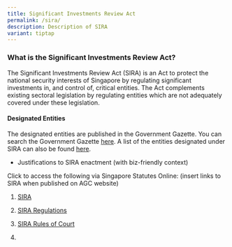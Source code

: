 ```yaml
---
title: Significant Investments Review Act
permalink: /sira/
description: Description of SIRA
variant: tiptap
---
```

<h3><strong>What is the Significant Investments Review Act?</strong></h3><p>The Significant Investments Review Act (SIRA) is an Act to protect the national security interests of Singapore by regulating significant investments in, and control of, critical entities. The Act complements existing sectoral legislation by regulating entities which are not adequately covered under these legislation.</p><h4>Designated Entities</h4><p>The designated entities are published in the Government Gazette. You can search the Government Gazette <a href="https://www.egazette.com.sg/" rel="noopener noreferrer nofollow" target="_blank">here</a>. A list of the entities designated under SIRA can also be found <a href="https://osir.gov.sg/designated/" rel="noopener noreferrer nofollow" target="_blank">here</a>.</p><p></p><p></p><ul data-tight="true" class="tight"><li><p>Justifications to SIRA enactment (with biz-friendly context)</p></li></ul><p>Click to access the following via Singapore Statutes Online: (insert links to SIRA when published on AGC website)</p><ol data-tight="true" class="tight"><li><p><a href="https://sso.agc.gov.sg/Act/POFMA2019?TransactionDate=20191001235959" rel="noopener noreferrer nofollow" target="_blank">SIRA</a></p></li><li><p><a href="https://sso.agc.gov.sg//Act/POFMA2019" rel="noopener noreferrer nofollow" target="_blank">SIRA Regulations</a></p></li><li><p><a href="https://sso.agc.gov.sg/SL/SCJA1969-S665-2019?DocDate=20220318" rel="noopener noreferrer nofollow" target="_blank">SIRA Rules of Court</a></p></li><li><p></p></li></ol><p></p>